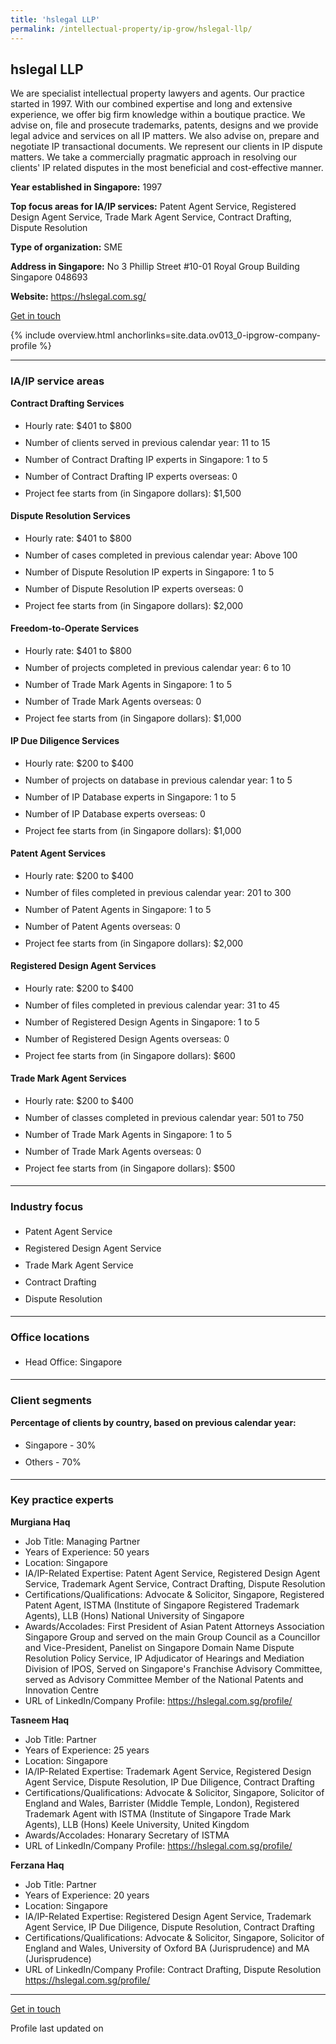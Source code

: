 ```yaml
---
title: 'hslegal LLP'
permalink: /intellectual-property/ip-grow/hslegal-llp/
---
```


## hslegal LLP

We are specialist intellectual property lawyers and agents. Our practice started in 1997. With our combined expertise and long and extensive experience, we offer big firm knowledge within a boutique practice. We advise on, file and prosecute trademarks, patents, designs and we provide legal advice and services on all IP matters. We also advise on, prepare and negotiate IP transactional documents. We represent our clients in IP dispute matters. We take a commercially pragmatic approach in resolving our clients' IP related disputes in the most beneficial and cost-effective manner.

<b>Year established in Singapore:</b> 1997

<b>Top focus areas for IA/IP services:</b> Patent Agent Service, Registered Design Agent Service, Trade Mark Agent Service, Contract Drafting, Dispute Resolution

<b>Type of organization:</b> SME

<b>Address in Singapore:</b> No 3 Phillip Street #10-01 Royal Group Building Singapore 048693

<b>Website:</b> <a href='https://hslegal.com.sg/'>https://hslegal.com.sg/</a>

<a class='btn' href='https://form.gov.sg/65eeb8aae7798cdb742237ea' target='_blank' rel='noopener'>Get in touch</a>

{% include overview.html anchorlinks=site.data.ov013_0-ipgrow-company-profile %}

---
<a name='ip-related-service-areas'></a>
### IA/IP service areas

**Contract Drafting Services**

<ul>
<li style='line-height: 27px; margin: 0px 0px !important'>Hourly rate:  $401 to $800</li>
<li style='line-height: 27px; margin: 0px 0px !important'>Number of clients served in previous calendar year: 11 to 15</li>
<li style='line-height: 27px; margin: 0px 0px !important'>Number of Contract Drafting IP experts in Singapore: 1 to 5</li>
<li style='line-height: 27px; margin: 0px 0px !important'>Number of Contract Drafting IP experts overseas: 0</li>
<li style='line-height: 27px; margin: 0px 0px !important'>Project fee starts from (in Singapore dollars): $1,500</li>
</ul>

**Dispute Resolution Services**

<ul>
<li style='line-height: 27px; margin: 0px 0px !important'>Hourly rate:  $401 to $800</li>
<li style='line-height: 27px; margin: 0px 0px !important'>Number of cases completed in previous calendar year: Above 100</li>
<li style='line-height: 27px; margin: 0px 0px !important'>Number of Dispute Resolution IP experts in Singapore: 1 to 5</li>
<li style='line-height: 27px; margin: 0px 0px !important'>Number of Dispute Resolution IP experts overseas: 0</li>
<li style='line-height: 27px; margin: 0px 0px !important'>Project fee starts from (in Singapore dollars):  $2,000</li>
</ul>

**Freedom-to-Operate Services**

<ul>
<li style='line-height: 27px; margin: 0px 0px !important'>Hourly rate:  $401 to $800</li>
<li style='line-height: 27px; margin: 0px 0px !important'>Number of projects completed in previous calendar year: 6 to 10</li>
<li style='line-height: 27px; margin: 0px 0px !important'>Number of Trade Mark Agents in Singapore: 1 to 5</li>
<li style='line-height: 27px; margin: 0px 0px !important'>Number of Trade Mark Agents overseas: 0</li>
<li style='line-height: 27px; margin: 0px 0px !important'>Project fee starts from (in Singapore dollars):  $1,000</li>
</ul>

**IP Due Diligence Services**

<ul>
<li style='line-height: 27px; margin: 0px 0px !important'>Hourly rate:  $200 to $400</li>
<li style='line-height: 27px; margin: 0px 0px !important'>Number of projects on database in previous calendar year: 1 to 5</li>
<li style='line-height: 27px; margin: 0px 0px !important'>Number of IP Database experts in Singapore: 1 to 5</li>
<li style='line-height: 27px; margin: 0px 0px !important'>Number of IP Database experts overseas: 0</li>
<li style='line-height: 27px; margin: 0px 0px !important'>Project fee starts from (in Singapore dollars):  $1,000</li>
</ul>

**Patent Agent Services**

<ul>
<li style='line-height: 27px; margin: 0px 0px !important'>Hourly rate:  $200 to $400</li>
<li style='line-height: 27px; margin: 0px 0px !important'>Number of files completed in previous calendar year: 201 to 300</li>
<li style='line-height: 27px; margin: 0px 0px !important'>Number of Patent Agents in Singapore: 1 to 5</li>
<li style='line-height: 27px; margin: 0px 0px !important'>Number of Patent Agents overseas: 0</li>
<li style='line-height: 27px; margin: 0px 0px !important'>Project fee starts from (in Singapore dollars):  $2,000</li>
</ul>

**Registered Design Agent Services**

<ul>
<li style='line-height: 27px; margin: 0px 0px !important'>Hourly rate: $200 to $400</li>
<li style='line-height: 27px; margin: 0px 0px !important'>Number of files completed in previous calendar year: 31 to 45</li>
<li style='line-height: 27px; margin: 0px 0px !important'>Number of Registered Design Agents in Singapore: 1 to 5</li>
<li style='line-height: 27px; margin: 0px 0px !important'>Number of Registered Design Agents overseas: 0</li>
<li style='line-height: 27px; margin: 0px 0px !important'>Project fee starts from (in Singapore dollars): $600</li>
</ul>

**Trade Mark Agent Services**

<ul>
<li style='line-height: 27px; margin: 0px 0px !important'>Hourly rate:  $200 to $400</li>
<li style='line-height: 27px; margin: 0px 0px !important'>Number of classes completed in previous calendar year: 501 to 750</li>
<li style='line-height: 27px; margin: 0px 0px !important'>Number of Trade Mark Agents in Singapore: 1 to 5</li>
<li style='line-height: 27px; margin: 0px 0px !important'>Number of Trade Mark Agents overseas: 0</li>
<li style='line-height: 27px; margin: 0px 0px !important'>Project fee starts from (in Singapore dollars):  $500</li>
</ul>

---
<a name='industry-focus'></a>
### Industry focus

<ul><li style='line-height: 27px; margin: 0px 0px !important'> Patent Agent Service</li><li style='line-height: 27px; margin: 0px 0px !important'>Registered Design Agent Service</li><li style='line-height: 27px; margin: 0px 0px !important'>Trade Mark Agent Service</li><li style='line-height: 27px; margin: 0px 0px !important'>Contract Drafting</li><li style='line-height: 27px; margin: 0px 0px !important'>Dispute Resolution</li></ul>

---
<a name='office-locations'></a>
### Office locations

<ul><li style='line-height: 27px; margin: 0px 0px !important'> Head Office: Singapore</li></ul>

---
<a name='client-segments'></a>
### Client segments

**Percentage of clients by country, based on previous calendar year:**

<ul><li style='line-height: 27px; margin: 0px 0px !important'> Singapore - 30%</li><li style='line-height: 27px; margin: 0px 0px !important'>Others - 70%</li></ul>

---
<a name='key-practice-experts'></a>
### Key practice experts

**Murgiana Haq**

- Job Title: Managing Partner
- Years of Experience: 50 years
- Location: Singapore
- IA/IP-Related Expertise: Patent Agent Service, Registered Design Agent Service, Trademark Agent Service, Contract Drafting, Dispute Resolution
- Certifications/Qualifications: Advocate & Solicitor, Singapore, Registered Patent Agent, ISTMA (Institute of Singapore Registered Trademark Agents), LLB (Hons) National University of Singapore
- Awards/Accolades: First President of Asian Patent Attorneys Association Singapore Group and served on the main Group Council as a Councillor and Vice-President, Panelist on Singapore Domain Name Dispute Resolution Policy Service, IP Adjudicator of Hearings and Mediation Division of IPOS, Served on Singapore's Franchise Advisory Committee, served as Advisory Committee Member of the National Patents and Innovation Centre
- URL of LinkedIn/Company Profile: <a href="https://hslegal.com.sg/profile/" target="_blank" rel="noopener">https://hslegal.com.sg/profile/</a>  


**Tasneem Haq**

- Job Title: Partner
- Years of Experience: 25 years
- Location: Singapore
- IA/IP-Related Expertise: Trademark Agent Service, Registered Design Agent Service, Dispute Resolution, IP Due Diligence, Contract Drafting
- Certifications/Qualifications: Advocate & Solicitor, Singapore, Solicitor of England and Wales, Barrister (Middle Temple, London), Registered Trademark Agent with ISTMA (Institute of Singapore Trade Mark Agents), LLB (Hons) Keele University, United Kingdom
- Awards/Accolades: Honarary Secretary of ISTMA
- URL of LinkedIn/Company Profile: 
<a href="https://hslegal.com.sg/profile/" target="_blank" rel="noopener">https://hslegal.com.sg/profile/</a>  


**Ferzana Haq**

- Job Title: Partner
- Years of Experience: 20 years
- Location: Singapore
- IA/IP-Related Expertise: Registered Design Agent Service, Trademark Agent Service, IP Due Diligence, Dispute Resolution, Contract Drafting
- Certifications/Qualifications: Advocate & Solicitor, Singapore, Solicitor of England and Wales, University of Oxford BA (Jurisprudence) and MA (Jurisprudence)
- URL of LinkedIn/Company Profile: Contract Drafting, Dispute Resolution
<a href="https://hslegal.com.sg/profile/" target="_blank" rel="noopener">https://hslegal.com.sg/profile/</a>  


---
<p>
<a class='btn' href='https://form.gov.sg/65eeb8aae7798cdb742237ea' target='_blank' rel='noopener'>Get in touch</a>
</p>
Profile last updated on 

